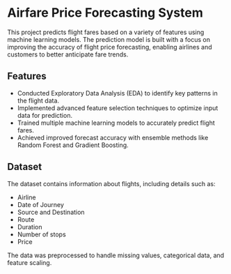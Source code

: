 # Airfare Price Forecasting System

This project predicts flight fares based on a variety of features using machine learning models. The prediction model is built with a focus on improving the accuracy of flight price forecasting, enabling airlines and customers to better anticipate fare trends.

## Features

- Conducted Exploratory Data Analysis (EDA) to identify key patterns in the flight data.
- Implemented advanced feature selection techniques to optimize input data for prediction.
- Trained multiple machine learning models to accurately predict flight fares.
- Achieved improved forecast accuracy with ensemble methods like Random Forest and Gradient Boosting.

## Dataset

The dataset contains information about flights, including details such as:

- Airline
- Date of Journey
- Source and Destination
- Route
- Duration
- Number of stops
- Price

The data was preprocessed to handle missing values, categorical data, and feature scaling.


